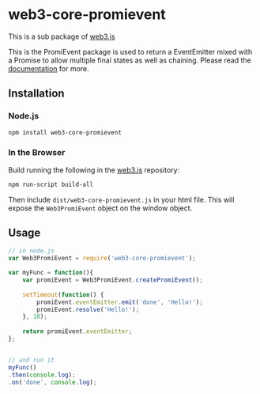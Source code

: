 # web3-core-promievent

This is a sub package of [web3.js][repo]

This is the PromiEvent package is used to return a EventEmitter mixed with a Promise to allow multiple final states as well as chaining.
Please read the [documentation][docs] for more.

## Installation

### Node.js

```bash
npm install web3-core-promievent
```

### In the Browser

Build running the following in the [web3.js][repo] repository:

```bash
npm run-script build-all
```

Then include `dist/web3-core-promievent.js` in your html file.
This will expose the `Web3PromiEvent` object on the window object.


## Usage

```js
// in node.js
var Web3PromiEvent = require('web3-core-promievent');

var myFunc = function(){
    var promiEvent = Web3PromiEvent.createPromiEvent();
    
    setTimeout(function() {
        promiEvent.eventEmitter.emit('done', 'Hello!');
        promiEvent.resolve('Hello!');
    }, 10);
    
    return promiEvent.eventEmitter;
};


// and run it
myFunc()
.then(console.log);
.on('done', console.log);
```


[docs]: http://web3js.readthedocs.io/en/1.0/
[repo]: https://github.com/ethereum/web3.js


